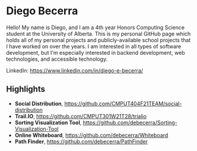 # Diego Becerra

Hello! My name is Diego, and I am a 4th year Honors Computing Science student at the University of Alberta. This is my personal GitHub page which holds all of my personal projects and publicly-available school projects that I have worked on over the years. I am interested in all types of software development, but I'm especially interested in backend development, web technologies, and accessible technology.

LinkedIn: https://www.linkedin.com/in/diego-e-becerra/

## Highlights

- **Social Distribution**, https://github.com/CMPUT404F21TEAM/social-distribution
- **Trail.IO**, https://github.com/CMPUT301W21T28/trialio
- **Sorting Visualization Tool**, https://github.com/debecerra/Sorting-Visualization-Tool
- **Online Whiteboard**, https://github.com/debecerra/Whiteboard
- **Path Finder**, https://github.com/debecerra/PathFinder
